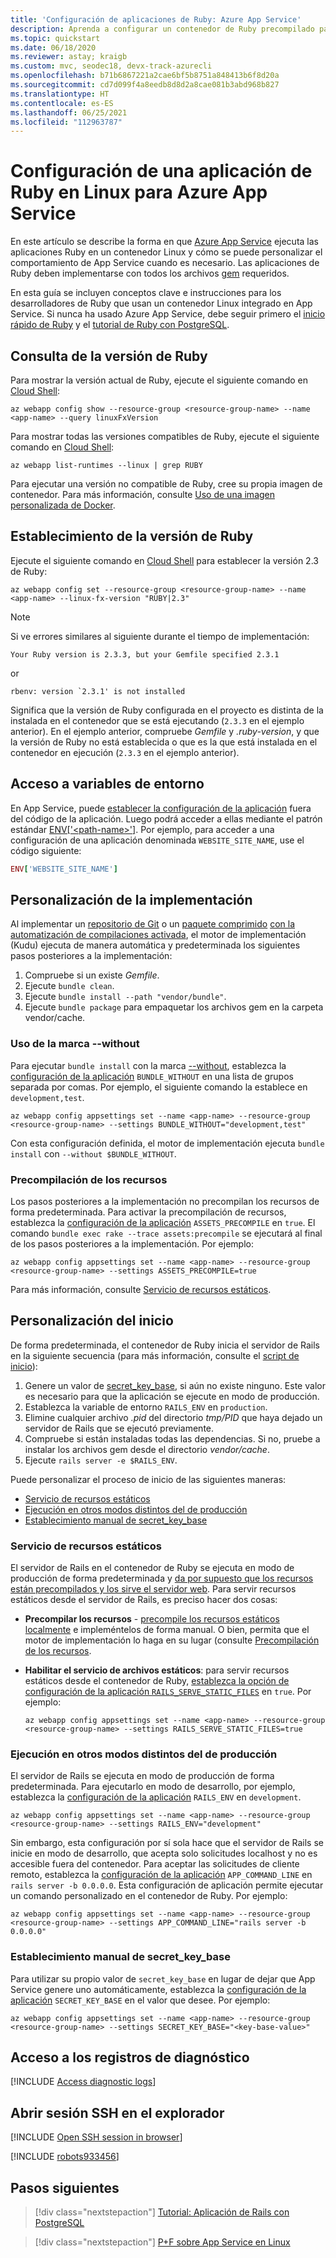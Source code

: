 ```yaml
---
title: 'Configuración de aplicaciones de Ruby: Azure App Service'
description: Aprenda a configurar un contenedor de Ruby precompilado para la aplicación. En este artículo se muestran las tareas de configuración más comunes.
ms.topic: quickstart
ms.date: 06/18/2020
ms.reviewer: astay; kraigb
ms.custom: mvc, seodec18, devx-track-azurecli
ms.openlocfilehash: b71b6867221a2cae6bf5b8751a848413b6f8d20a
ms.sourcegitcommit: cd7d099f4a8eedb8d8d2a8cae081b3abd968b827
ms.translationtype: HT
ms.contentlocale: es-ES
ms.lasthandoff: 06/25/2021
ms.locfileid: "112963787"
---
```

# <a name="configure-a-linux-ruby-app-for-azure-app-service"></a>Configuración de una aplicación de Ruby en Linux para Azure App Service

En este artículo se describe la forma en que [Azure App Service](overview.md) ejecuta las aplicaciones Ruby en un contenedor Linux y cómo se puede personalizar el comportamiento de App Service cuando es necesario. Las aplicaciones de Ruby deben implementarse con todos los archivos [gem](https://rubygems.org/gems) requeridos.

En esta guía se incluyen conceptos clave e instrucciones para los desarrolladores de Ruby que usan un contenedor Linux integrado en App Service. Si nunca ha usado Azure App Service, debe seguir primero el [inicio rápido de Ruby](quickstart-ruby.md) y el [tutorial de Ruby con PostgreSQL](tutorial-ruby-postgres-app.md).

## <a name="show-ruby-version"></a>Consulta de la versión de Ruby

Para mostrar la versión actual de Ruby, ejecute el siguiente comando en [Cloud Shell](https://shell.azure.com):

```azurecli-interactive
az webapp config show --resource-group <resource-group-name> --name <app-name> --query linuxFxVersion
```

Para mostrar todas las versiones compatibles de Ruby, ejecute el siguiente comando en [Cloud Shell](https://shell.azure.com):

```azurecli-interactive
az webapp list-runtimes --linux | grep RUBY
```

Para ejecutar una versión no compatible de Ruby, cree su propia imagen de contenedor. Para más información, consulte [Uso de una imagen personalizada de Docker](tutorial-custom-container.md?pivots=container-linux).

## <a name="set-ruby-version"></a>Establecimiento de la versión de Ruby

Ejecute el siguiente comando en [Cloud Shell](https://shell.azure.com) para establecer la versión 2.3 de Ruby:

```azurecli-interactive
az webapp config set --resource-group <resource-group-name> --name <app-name> --linux-fx-version "RUBY|2.3"
```

> [!NOTE]
> Si ve errores similares al siguiente durante el tiempo de implementación:
> ```
> Your Ruby version is 2.3.3, but your Gemfile specified 2.3.1
> ```
> or
> ```
> rbenv: version `2.3.1' is not installed
> ```
> Significa que la versión de Ruby configurada en el proyecto es distinta de la instalada en el contenedor que se está ejecutando (`2.3.3` en el ejemplo anterior). En el ejemplo anterior, compruebe *Gemfile* y *.ruby-version*, y que la versión de Ruby no está establecida o que es la que está instalada en el contenedor en ejecución (`2.3.3` en el ejemplo anterior).

## <a name="access-environment-variables"></a>Acceso a variables de entorno

En App Service, puede [establecer la configuración de la aplicación](configure-common.md#configure-app-settings) fuera del código de la aplicación. Luego podrá acceder a ellas mediante el patrón estándar [ENV['\<path-name>']](https://ruby-doc.org/core-2.3.3/ENV.html). Por ejemplo, para acceder a una configuración de una aplicación denominada `WEBSITE_SITE_NAME`, use el código siguiente:

```ruby
ENV['WEBSITE_SITE_NAME']
```

## <a name="customize-deployment"></a>Personalización de la implementación

Al implementar un [repositorio de Git](deploy-local-git.md) o un [paquete comprimido](deploy-zip.md) [con la automatización de compilaciones activada](deploy-zip.md#enable-build-automation), el motor de implementación (Kudu) ejecuta de manera automática y predeterminada los siguientes pasos posteriores a la implementación:

1. Compruebe si un existe *Gemfile*.
1. Ejecute `bundle clean`. 
1. Ejecute `bundle install --path "vendor/bundle"`.
1. Ejecute `bundle package` para empaquetar los archivos gem en la carpeta vendor/cache.

### <a name="use---without-flag"></a>Uso de la marca --without

Para ejecutar `bundle install` con la marca [--without](https://bundler.io/man/bundle-install.1.html), establezca la [configuración de la aplicación](configure-common.md#configure-app-settings) `BUNDLE_WITHOUT` en una lista de grupos separada por comas. Por ejemplo, el siguiente comando la establece en `development,test`.

```azurecli-interactive
az webapp config appsettings set --name <app-name> --resource-group <resource-group-name> --settings BUNDLE_WITHOUT="development,test"
```

Con esta configuración definida, el motor de implementación ejecuta `bundle install` con `--without $BUNDLE_WITHOUT`.

### <a name="precompile-assets"></a>Precompilación de los recursos

Los pasos posteriores a la implementación no precompilan los recursos de forma predeterminada. Para activar la precompilación de recursos, establezca la [configuración de la aplicación](configure-common.md#configure-app-settings) `ASSETS_PRECOMPILE` en `true`. El comando `bundle exec rake --trace assets:precompile` se ejecutará al final de los pasos posteriores a la implementación. Por ejemplo:

```azurecli-interactive
az webapp config appsettings set --name <app-name> --resource-group <resource-group-name> --settings ASSETS_PRECOMPILE=true
```

Para más información, consulte [Servicio de recursos estáticos](#serve-static-assets).

## <a name="customize-start-up"></a>Personalización del inicio

De forma predeterminada, el contenedor de Ruby inicia el servidor de Rails en la siguiente secuencia (para más información, consulte el [script de inicio](https://github.com/Azure-App-Service/ruby/blob/master/2.3.8/startup.sh)):

1. Genere un valor de [secret_key_base](https://edgeguides.rubyonrails.org/security.html#environmental-security), si aún no existe ninguno. Este valor es necesario para que la aplicación se ejecute en modo de producción.
1. Establezca la variable de entorno `RAILS_ENV` en `production`.
1. Elimine cualquier archivo *.pid* del directorio *tmp/PID* que haya dejado un servidor de Rails que se ejecutó previamente.
1. Compruebe si están instaladas todas las dependencias. Si no, pruebe a instalar los archivos gem desde el directorio *vendor/cache*.
1. Ejecute `rails server -e $RAILS_ENV`.

Puede personalizar el proceso de inicio de las siguientes maneras:

- [Servicio de recursos estáticos](#serve-static-assets)
- [Ejecución en otros modos distintos del de producción](#run-in-non-production-mode)
- [Establecimiento manual de secret_key_base](#set-secret_key_base-manually)

### <a name="serve-static-assets"></a>Servicio de recursos estáticos

El servidor de Rails en el contenedor de Ruby se ejecuta en modo de producción de forma predeterminada y [da por supuesto que los recursos están precompilados y los sirve el servidor web](https://guides.rubyonrails.org/asset_pipeline.html#in-production). Para servir recursos estáticos desde el servidor de Rails, es preciso hacer dos cosas:

- **Precompilar los recursos** - [precompile los recursos estáticos localmente](https://guides.rubyonrails.org/asset_pipeline.html#local-precompilation) e impleméntelos de forma manual. O bien, permita que el motor de implementación lo haga en su lugar (consulte [Precompilación de los recursos](#precompile-assets).
- **Habilitar el servicio de archivos estáticos**: para servir recursos estáticos desde el contenedor de Ruby, [establezca la opción de configuración de la aplicación `RAILS_SERVE_STATIC_FILES`](configure-common.md#configure-app-settings) en `true`. Por ejemplo:

    ```azurecli-interactive
    az webapp config appsettings set --name <app-name> --resource-group <resource-group-name> --settings RAILS_SERVE_STATIC_FILES=true
    ```

### <a name="run-in-non-production-mode"></a>Ejecución en otros modos distintos del de producción

El servidor de Rails se ejecuta en modo de producción de forma predeterminada. Para ejecutarlo en modo de desarrollo, por ejemplo, establezca la [configuración de la aplicación](configure-common.md#configure-app-settings) `RAILS_ENV` en `development`.

```azurecli-interactive
az webapp config appsettings set --name <app-name> --resource-group <resource-group-name> --settings RAILS_ENV="development"
```

Sin embargo, esta configuración por sí sola hace que el servidor de Rails se inicie en modo de desarrollo, que acepta solo solicitudes localhost y no es accesible fuera del contenedor. Para aceptar las solicitudes de cliente remoto, establezca la [configuración de la aplicación](configure-common.md#configure-app-settings) `APP_COMMAND_LINE` en `rails server -b 0.0.0.0`. Esta configuración de aplicación permite ejecutar un comando personalizado en el contenedor de Ruby. Por ejemplo:

```azurecli-interactive
az webapp config appsettings set --name <app-name> --resource-group <resource-group-name> --settings APP_COMMAND_LINE="rails server -b 0.0.0.0"
```

### <a name="set-secret_key_base-manually"></a><a name="set-secret_key_base-manually"></a> Establecimiento manual de secret_key_base

Para utilizar su propio valor de `secret_key_base` en lugar de dejar que App Service genere uno automáticamente, establezca la [configuración de la aplicación](configure-common.md#configure-app-settings) `SECRET_KEY_BASE` en el valor que desee. Por ejemplo:

```azurecli-interactive
az webapp config appsettings set --name <app-name> --resource-group <resource-group-name> --settings SECRET_KEY_BASE="<key-base-value>"
```

## <a name="access-diagnostic-logs"></a>Acceso a los registros de diagnóstico

[!INCLUDE [Access diagnostic logs](../../includes/app-service-web-logs-access-no-h.md)]

## <a name="open-ssh-session-in-browser"></a>Abrir sesión SSH en el explorador

[!INCLUDE [Open SSH session in browser](../../includes/app-service-web-ssh-connect-builtin-no-h.md)]

[!INCLUDE [robots933456](../../includes/app-service-web-configure-robots933456.md)]

## <a name="next-steps"></a>Pasos siguientes

> [!div class="nextstepaction"]
> [Tutorial: Aplicación de Rails con PostgreSQL](tutorial-ruby-postgres-app.md)

> [!div class="nextstepaction"]
> [P+F sobre App Service en Linux](faq-app-service-linux.yml)
